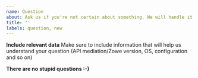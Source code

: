 ```yaml
---
name: Question
about: Ask us if you're not certain about something. We will handle it based on [Issue Management](https://github.com/zowe/api-layer/wiki)
title: ''
labels: question, new
---
```


**Include relevant data**
Make sure to include information that will help us understand your question (API mediation/Zowe version, OS, configuration and so on)

**There are no stupid questions :-)**
